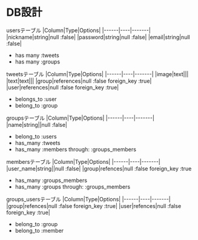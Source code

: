 # DB設計
usersテーブル
|Column|Type|Options|
|------|----|-------|
|nickname|string|null :false|
|password|string|null :false|
|email|string|null :false|
- has many :tweets
- has many :groups 

tweetsテーブル
|Column|Type|Options|
|------|----|-------|
|image|text|||
|text|text|||
|group|references|null :false foreign_key :true|
|user|references|null :false foreign_key :true|
- belongs_to :user
- belong_to :group

groupsテーブル
|Column|Type|Options|
|------|----|-------|
|name|string||null :false|
- belong_to :users
- has_many :tweets
- has_many :members  through:  :groups_members

membersテーブル
|Column|Type|Options|
|------|----|-------|
|user_name|string||null :false|
|group|refences|null :false foreign_key :true
- has_many :groups_members
- has_many :groups  through:  :groups_members

groups_usersテーブル
|Column|Type|Options|
|------|----|-------|
|group|refences|null :false foreign_key :true|
|user|refences|null :false foreign_key :true|
- belong_to :group
- belong_to :member